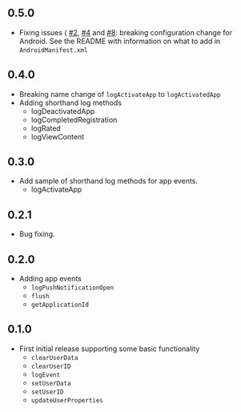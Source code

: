 ## 0.5.0
 * Fixing issues (
   [#2](https://github.com/oddbit/flutter_facebook_app_events/issues/2), 
   [#4](https://github.com/oddbit/flutter_facebook_app_events/issues/4) and 
   [#8](https://github.com/oddbit/flutter_facebook_app_events/issues/8): breaking configuration change for Android. See the README with information on what to add in `AndroidManifest.xml`
   
## 0.4.0 
 * Breaking name change of `logActivateApp` to `logActivatedApp`
 * Adding shorthand log methods
    - logDeactivatedApp
    - logCompletedRegistration
    - logRated
    - logViewContent

## 0.3.0 
  * Add sample of shorthand log methods for app events.
    - logActivateApp
  
## 0.2.1
 * Bug fixing.
 
## 0.2.0
 * Adding app events 
    - `logPushNotificationOpen`
    - `flush`
    - `getApplicationId`

## 0.1.0
* First initial release supporting some basic functionality
  - `clearUserData`
  - `clearUserID`
  - `logEvent`
  - `setUserData`
  - `setUserID`
  - `updateUserProperties`
